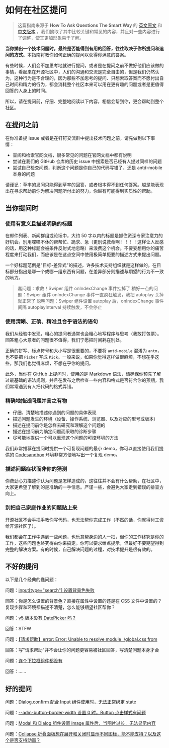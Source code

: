 # 如何在社区提问

> 这篇指南来源于 **How To Ask Questions The Smart Way** 的 [英文原文](http://www.catb.org/~esr/faqs/smart-questions.html) 和 [中文版本](https://github.com/ryanhanwu/How-To-Ask-Questions-The-Smart-Way/blob/main/README-zh_CN.md) ，我们摘取了其中比较关键和常见的内容，并且对一些内容进行了调整，使其更加形象易于了解。

**当你拋出一个技术问题时，最终是否能得到有用的回答，往往取决于你所提问和追问的方式**。本指南将教你如何正确的提问以获得你满意的答案。

有些时候，人们会不加思考地就进行提问，或者是在提问之前不做好他们应该做的事情，看起来在开源社区中，人们的沟通和交流是完全自由的，但是我们仍然认为，这种行为是不合理的，因为那些不加思考的提问、只想索取答案而不愿付出自己时间和精力的行为，都会消耗整个社区本来可以用在更有趣的问题或者是更值得回答的人身上的时间。

所以，请在提问前，仔细、完整地阅读以下内容，相信会帮到你，更会帮助到整个社区。

## 在提问之前

在你准备提 issue 或者是在钉钉交流群中提出技术问题之前，请先做到以下事情：

- 查阅和检索官网文档，很多常见的问题在官网文档中都有说明
- 尝试在我们的 GitHub 仓库的历史 issue 中搜索是否已经有人提过同样的问题
- 尝试自己检查问题，判断这个问题是你自己的代码写错了，还是 antd-mobile 本身的问题

请谨记：草率的发问只能得到草率的回答，或者根本得不到任何答案。越是能表现出在寻求帮助前你为解决问题所付出的努力，你越有可能得到实质性的帮助。

## 当你提问时

### 使用有意义且描述明确的标题

在邮件列表、新闻群组或论坛中，大约 50 字以内的标题是抓住资深专家注意力的好机会。别用喋喋不休的帮帮忙、跪求、急（更别说救命啊！！！！这样让人反感的话，用这种标题会被条件反射式地忽略）来浪费这个机会。不要妄想用你的痛苦程度来打动我们，而应该是在这点空间中使用极简单扼要的描述方式来提出问题。

一个好标题范例是"目标-差异式"的描述，许多技术支持组织就是这样做的。在目标部分指出是哪一个或哪一组东西有问题，在差异部分则描述与期望的行为不一致的地方。

> 蠢问题：求救！Swiper 组件 onIndexChange 事件挂掉了
> 稍好一点的问题：Swiper 组件 onIndexChange 事件一直疯狂触发，我把 autoplay 关掉就正常了
> 聪明问题：Swiper 组件设置 autoplay 后，onIndexChange 事件间隔 autoplayInterval 持续触发，不会停止

### 使用清晰、正确、精准且合乎语法的语句

我们从经验中发现，粗心的提问者通常也会粗心地写程序与思考（我敢打包票）。回答粗心大意者的问题很不值得，我们宁愿把时间耗在别处。

正确的拼写、标点符号和大小写是很重要的，不要将 `antd-mobile` 混淆为 `antm`，也不要把 `Picker` 写成 `Pick`。一般来说，如果你觉得这样做很麻烦，不想在乎这些，那我们也觉得麻烦，不想在乎你的提问。

此外，当你在 GitHub 上提问时，使用的是 Markdown 语法，请确保你预先了解过最基础的语法规则，并且在发布之后检查一些内容和格式是否符合你的预期，我们常常遇到有人把代码的格式弄错。

### 精确地描述问题并言之有物

- 仔细、清楚地描述你遇到的问题的具体表现
- 描述问题发生的环境（设备、操作系统、浏览器、以及对应的型号或版本）
- 描述在提问前你是怎样去研究和理解这个问题的
- 描述在提问前为确定问题而采取的诊断步骤
- 尽可能地提供一个可以重现这个问题的可控环境的方法

我们非常推荐在提问时提供一个可复现问题的最小 demo，你可以直接使用我们提供的 [Codesandbox](https://codesandbox.io/s/antd-mobile-snrxr?file=/src/App.tsx) 环境非常方便地写出一个复现 demo。

### 描述问题症状而非你的猜测

你费劲心力描述你认为问题是怎样造成的，这往往并不会有什么帮助，在社区中，大家更希望了解到的是准确的一手信息。严谨一些，会避免大家走到错误的排查方向上。

### 别把自己家庭作业的问题贴上来

开源社区不会手把手教你写代码，也无法帮你完成工作（不然的话，你就得付工资给开源社区了）。

我们都会在工作中遇到一些问题，也乐意帮身边的人一把，但你的工作终究是你的工作，这些问题也终究得由你来搞定。你可以要求给点提示，但最好不要期望得到完整的解决方案。有的时候，自己解决问题的过程，对技术提升是很有效的。

## 不好的提问

以下是几个经典的蠢问题：

问题：[input\[type="search"\] 设置背景色失败](https://github.com/ant-design/ant-design-mobile/issues/4684)

回答：你是怎么设置的背景色？直接在属性中设置的还是在 CSS 文件中设置的？复现步骤和环境都描述不清楚，怎么能够期望社区帮你？

问题：[v5 版本没有 DatePicker 吗？](https://github.com/ant-design/ant-design-mobile/issues/4700)

回答：STFW

问题：[【请求帮助】error: Error: Unable to resolve module ./global.css from](https://github.com/ant-design/ant-design-mobile/issues/4687)

回答：写"请求帮助"并不会让你的问题更容易被社区回答，写清楚问题本身才会

问题：[连个下拉框组件都没有](https://github.com/ant-design/ant-design-mobile/issues/4720)

回答：……

## 好的提问

问题：[Dialog.confirm 配合 Input 组件使用时，无法正常绑定 state](https://github.com/ant-design/ant-design-mobile/issues/4762)

问题：[--adm-button-border-width 设置 0 时，Button 点击样式有问题](https://github.com/ant-design/ant-design-mobile/issues/4709)

问题：[Modal 和 Dialog 组件设置 image 属性后，当图片过长，无法显示内容](https://github.com/ant-design/ant-design-mobile/issues/4712)

问题：[Collapse 折叠面板想在展开和关闭时显示不同图标，能不能支持？以及这个是否支持动画？](https://github.com/ant-design/ant-design-mobile/issues/4545)
